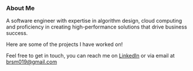 <!-- <p align="center">
<img src="https://user-images.githubusercontent.com/70659641/107946791-6c1d6300-6f89-11eb-847b-20d08935327c.png" align="center" width="30%" height="30%">
</p> -->

### About Me

A software engineer with expertise in algorithm design, cloud computing and proficiency in creating high-performance solutions that drive business success.

Here are some of the projects I have worked on!
 
Feel free to get in touch, you can reach me on [LinkedIn](https://www.linkedin.com/in/bradleyjsmith1/) or via email at <brsm019@gmail.com>
